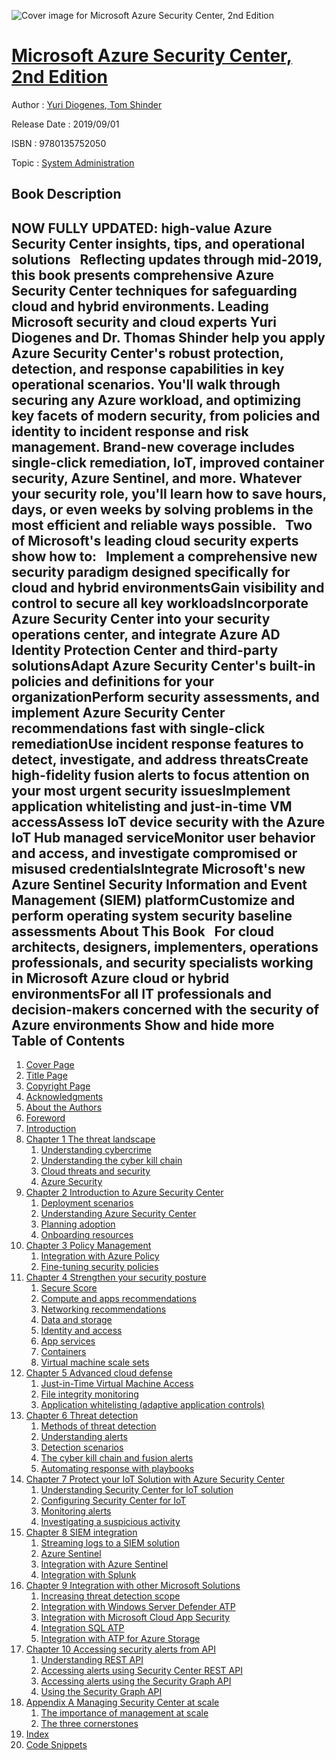 ![Cover image for Microsoft Azure Security Center, 2nd Edition](https://imgdetail.ebookreading.net/cover/cover/20200215/EB9780135752050.jpg)

[Microsoft Azure Security Center, 2nd Edition](https://ebookreading.net/view/book/Microsoft+Azure+Security+Center%2C+2nd+Edition-EB9780135752050_1.html "Microsoft Azure Security Center, 2nd Edition")
====================================================================================================================

Author : [Yuri Diogenes](https://ebookreading.net/search/author/Yuri+Diogenes),[ Tom Shinder](https://ebookreading.net/search/author/+Tom+Shinder)

Release Date : 2019/09/01

ISBN : 9780135752050

Topic : [System Administration](https://ebookreading.net/search/category/system-administration)

Book Description
-----------------

 NOW FULLY UPDATED: high-value Azure Security Center insights, tips, and operational solutions
 
Reflecting updates through mid-2019, this book presents comprehensive Azure Security Center techniques for safeguarding cloud and hybrid environments. Leading Microsoft security and cloud experts Yuri Diogenes and Dr. Thomas Shinder help you apply Azure Security Center's robust protection, detection, and response capabilities in key operational scenarios. You'll walk through securing any Azure workload, and optimizing key facets of modern security, from policies and identity to incident response and risk management. Brand-new coverage includes single-click remediation, IoT, improved container security, Azure Sentinel, and more. Whatever your security role, you'll learn how to save hours, days, or even weeks by solving problems in the most efficient and reliable ways possible.
 
Two of Microsoft's leading cloud security experts show how to:
 
Implement a comprehensive new security paradigm designed specifically for cloud and hybrid environmentsGain visibility and control to secure all key workloadsIncorporate Azure Security Center into your security operations center, and integrate Azure AD Identity Protection Center and third-party solutionsAdapt Azure Security Center's built-in policies and definitions for your organizationPerform security assessments, and implement Azure Security Center recommendations fast with single-click remediationUse incident response features to detect, investigate, and address threatsCreate high-fidelity fusion alerts to focus attention on your most urgent security issuesImplement application whitelisting and just-in-time VM accessAssess IoT device security with the Azure IoT Hub managed serviceMonitor user behavior and access, and investigate compromised or misused credentialsIntegrate Microsoft's new Azure Sentinel Security Information and Event Management (SIEM) platformCustomize and perform operating system security baseline assessments About This Book
 
For cloud architects, designers, implementers, operations professionals, and security specialists working in Microsoft Azure cloud or hybrid environmentsFor all IT professionals and decision-makers concerned with the security of Azure environments        Show and hide more                
Table of Contents
-----------------

1. [Cover Page](https://ebookreading.net/view/book/Microsoft+Azure+Security+Center%2C+2nd+Edition-EB9780135752050_1.html)
1. [Title Page](https://ebookreading.net/view/book/Microsoft+Azure+Security+Center%2C+2nd+Edition-EB9780135752050_2.html)
1. [Copyright Page](https://ebookreading.net/view/book/Microsoft+Azure+Security+Center%2C+2nd+Edition-EB9780135752050_3.html)
1. [Acknowledgments](https://ebookreading.net/view/book/Microsoft+Azure+Security+Center%2C+2nd+Edition-EB9780135752050_6.html#ack)
1. [About the Authors](https://ebookreading.net/view/book/Microsoft+Azure+Security+Center%2C+2nd+Edition-EB9780135752050_7.html#about)
1. [Foreword](https://ebookreading.net/view/book/Microsoft+Azure+Security+Center%2C+2nd+Edition-EB9780135752050_8.html#pref01)
1. [Introduction](https://ebookreading.net/view/book/Microsoft+Azure+Security+Center%2C+2nd+Edition-EB9780135752050_9.html#ch00)
1. [Chapter 1 The threat landscape](https://ebookreading.net/view/book/Microsoft+Azure+Security+Center%2C+2nd+Edition-EB9780135752050_10.html#ch01)
    1. [Understanding cybercrime](https://ebookreading.net/view/book/Microsoft+Azure+Security+Center%2C+2nd+Edition-EB9780135752050_10.html#ch01lev1sec1)
    1. [Understanding the cyber kill chain](https://ebookreading.net/view/book/Microsoft+Azure+Security+Center%2C+2nd+Edition-EB9780135752050_10.html#ch01lev1sec2)
    1. [Cloud threats and security](https://ebookreading.net/view/book/Microsoft+Azure+Security+Center%2C+2nd+Edition-EB9780135752050_10.html#ch01lev1sec3)
    1. [Azure Security](https://ebookreading.net/view/book/Microsoft+Azure+Security+Center%2C+2nd+Edition-EB9780135752050_10.html#ch01lev1sec4)
1. [Chapter 2 Introduction to Azure Security Center](https://ebookreading.net/view/book/Microsoft+Azure+Security+Center%2C+2nd+Edition-EB9780135752050_11.html#ch02)
    1. [Deployment scenarios](https://ebookreading.net/view/book/Microsoft+Azure+Security+Center%2C+2nd+Edition-EB9780135752050_11.html#ch02lev1sec1)
    1. [Understanding Azure Security Center](https://ebookreading.net/view/book/Microsoft+Azure+Security+Center%2C+2nd+Edition-EB9780135752050_11.html#ch02lev1sec2)
    1. [Planning adoption](https://ebookreading.net/view/book/Microsoft+Azure+Security+Center%2C+2nd+Edition-EB9780135752050_11.html#ch02lev1sec3)
    1. [Onboarding resources](https://ebookreading.net/view/book/Microsoft+Azure+Security+Center%2C+2nd+Edition-EB9780135752050_11.html#ch02lev1sec4)
1. [Chapter 3 Policy Management](https://ebookreading.net/view/book/Microsoft+Azure+Security+Center%2C+2nd+Edition-EB9780135752050_12.html#ch03)
    1. [Integration with Azure Policy](https://ebookreading.net/view/book/Microsoft+Azure+Security+Center%2C+2nd+Edition-EB9780135752050_12.html#ch03lev1sec1)
    1. [Fine-tuning security policies](https://ebookreading.net/view/book/Microsoft+Azure+Security+Center%2C+2nd+Edition-EB9780135752050_12.html#ch03lev1sec2)
1. [Chapter 4 Strengthen your security posture](https://ebookreading.net/view/book/Microsoft+Azure+Security+Center%2C+2nd+Edition-EB9780135752050_13.html#ch04)
    1. [Secure Score](https://ebookreading.net/view/book/Microsoft+Azure+Security+Center%2C+2nd+Edition-EB9780135752050_13.html#ch04lev1sec1)
    1. [Compute and apps recommendations](https://ebookreading.net/view/book/Microsoft+Azure+Security+Center%2C+2nd+Edition-EB9780135752050_13.html#ch04lev1sec2)
    1. [Networking recommendations](https://ebookreading.net/view/book/Microsoft+Azure+Security+Center%2C+2nd+Edition-EB9780135752050_13.html#ch04lev1sec3)
    1. [Data and storage](https://ebookreading.net/view/book/Microsoft+Azure+Security+Center%2C+2nd+Edition-EB9780135752050_13.html#ch04lev1sec4)
    1. [Identity and access](https://ebookreading.net/view/book/Microsoft+Azure+Security+Center%2C+2nd+Edition-EB9780135752050_13.html#ch04lev1sec5)
    1. [App services](https://ebookreading.net/view/book/Microsoft+Azure+Security+Center%2C+2nd+Edition-EB9780135752050_13.html#ch04lev1sec6)
    1. [Containers](https://ebookreading.net/view/book/Microsoft+Azure+Security+Center%2C+2nd+Edition-EB9780135752050_13.html#ch04lev1sec7)
    1. [Virtual machine scale sets](https://ebookreading.net/view/book/Microsoft+Azure+Security+Center%2C+2nd+Edition-EB9780135752050_13.html#ch04lev1sec8)
1. [Chapter 5 Advanced cloud defense](https://ebookreading.net/view/book/Microsoft+Azure+Security+Center%2C+2nd+Edition-EB9780135752050_14.html#ch05)
    1. [Just-in-Time Virtual Machine Access](https://ebookreading.net/view/book/Microsoft+Azure+Security+Center%2C+2nd+Edition-EB9780135752050_14.html#ch05lev1sec1)
    1. [File integrity monitoring](https://ebookreading.net/view/book/Microsoft+Azure+Security+Center%2C+2nd+Edition-EB9780135752050_14.html#ch05lev1sec2)
    1. [Application whitelisting (adaptive application controls)](https://ebookreading.net/view/book/Microsoft+Azure+Security+Center%2C+2nd+Edition-EB9780135752050_14.html#ch05lev1sec3)
1. [Chapter 6 Threat detection](https://ebookreading.net/view/book/Microsoft+Azure+Security+Center%2C+2nd+Edition-EB9780135752050_15.html#ch06)
    1. [Methods of threat detection](https://ebookreading.net/view/book/Microsoft+Azure+Security+Center%2C+2nd+Edition-EB9780135752050_15.html#ch06lev1sec1)
    1. [Understanding alerts](https://ebookreading.net/view/book/Microsoft+Azure+Security+Center%2C+2nd+Edition-EB9780135752050_15.html#ch06lev1sec2)
    1. [Detection scenarios](https://ebookreading.net/view/book/Microsoft+Azure+Security+Center%2C+2nd+Edition-EB9780135752050_15.html#ch06lev1sec3)
    1. [The cyber kill chain and fusion alerts](https://ebookreading.net/view/book/Microsoft+Azure+Security+Center%2C+2nd+Edition-EB9780135752050_15.html#ch06lev1sec4)
    1. [Automating response with playbooks](https://ebookreading.net/view/book/Microsoft+Azure+Security+Center%2C+2nd+Edition-EB9780135752050_15.html#ch06lev1sec5)
1. [Chapter 7 Protect your IoT Solution with Azure Security Center](https://ebookreading.net/view/book/Microsoft+Azure+Security+Center%2C+2nd+Edition-EB9780135752050_16.html#ch07)
    1. [Understanding Security Center for IoT solution](https://ebookreading.net/view/book/Microsoft+Azure+Security+Center%2C+2nd+Edition-EB9780135752050_16.html#ch07lev1sec1)
    1. [Configuring Security Center for IoT](https://ebookreading.net/view/book/Microsoft+Azure+Security+Center%2C+2nd+Edition-EB9780135752050_16.html#ch07lev1sec2)
    1. [Monitoring alerts](https://ebookreading.net/view/book/Microsoft+Azure+Security+Center%2C+2nd+Edition-EB9780135752050_16.html#ch07lev1sec3)
    1. [Investigating a suspicious activity](https://ebookreading.net/view/book/Microsoft+Azure+Security+Center%2C+2nd+Edition-EB9780135752050_16.html#ch07lev1sec4)
1. [Chapter 8 SIEM integration](https://ebookreading.net/view/book/Microsoft+Azure+Security+Center%2C+2nd+Edition-EB9780135752050_17.html#ch08)
    1. [Streaming logs to a SIEM solution](https://ebookreading.net/view/book/Microsoft+Azure+Security+Center%2C+2nd+Edition-EB9780135752050_17.html#ch08lev1sec1)
    1. [Azure Sentinel](https://ebookreading.net/view/book/Microsoft+Azure+Security+Center%2C+2nd+Edition-EB9780135752050_17.html#ch08lev1sec2)
    1. [Integration with Azure Sentinel](https://ebookreading.net/view/book/Microsoft+Azure+Security+Center%2C+2nd+Edition-EB9780135752050_17.html#ch08lev1sec3)
    1. [Integration with Splunk](https://ebookreading.net/view/book/Microsoft+Azure+Security+Center%2C+2nd+Edition-EB9780135752050_17.html#ch08lev1sec4)
1. [Chapter 9 Integration with other Microsoft Solutions](https://ebookreading.net/view/book/Microsoft+Azure+Security+Center%2C+2nd+Edition-EB9780135752050_18.html#ch09)
    1. [Increasing threat detection scope](https://ebookreading.net/view/book/Microsoft+Azure+Security+Center%2C+2nd+Edition-EB9780135752050_18.html#ch09lev1sec1)
    1. [Integration with Windows Server Defender ATP](https://ebookreading.net/view/book/Microsoft+Azure+Security+Center%2C+2nd+Edition-EB9780135752050_18.html#ch09lev1sec2)
    1. [Integration with Microsoft Cloud App Security](https://ebookreading.net/view/book/Microsoft+Azure+Security+Center%2C+2nd+Edition-EB9780135752050_18.html#ch09lev1sec3)
    1. [Integration SQL ATP](https://ebookreading.net/view/book/Microsoft+Azure+Security+Center%2C+2nd+Edition-EB9780135752050_18.html#ch09lev1sec4)
    1. [Integration with ATP for Azure Storage](https://ebookreading.net/view/book/Microsoft+Azure+Security+Center%2C+2nd+Edition-EB9780135752050_18.html#ch09lev1sec5)
1. [Chapter 10 Accessing security alerts from API](https://ebookreading.net/view/book/Microsoft+Azure+Security+Center%2C+2nd+Edition-EB9780135752050_19.html#ch10)
    1. [Understanding REST API](https://ebookreading.net/view/book/Microsoft+Azure+Security+Center%2C+2nd+Edition-EB9780135752050_19.html#ch10lev1sec1)
    1. [Accessing alerts using Security Center REST API](https://ebookreading.net/view/book/Microsoft+Azure+Security+Center%2C+2nd+Edition-EB9780135752050_19.html#ch10lev1sec2)
    1. [Accessing alerts using the Security Graph API](https://ebookreading.net/view/book/Microsoft+Azure+Security+Center%2C+2nd+Edition-EB9780135752050_19.html#ch10lev1sec3)
    1. [Using the Security Graph API](https://ebookreading.net/view/book/Microsoft+Azure+Security+Center%2C+2nd+Edition-EB9780135752050_19.html#ch10lev1sec3)
1. [Appendix A Managing Security Center at scale](https://ebookreading.net/view/book/Microsoft+Azure+Security+Center%2C+2nd+Edition-EB9780135752050_20.html#app01)
    1. [The importance of management at scale](https://ebookreading.net/view/book/Microsoft+Azure+Security+Center%2C+2nd+Edition-EB9780135752050_20.html#app01lev1sec1)
    1. [The three cornerstones](https://ebookreading.net/view/book/Microsoft+Azure+Security+Center%2C+2nd+Edition-EB9780135752050_20.html#app01lev1sec2)
1. [Index](https://ebookreading.net/view/book/Microsoft+Azure+Security+Center%2C+2nd+Edition-EB9780135752050_21.html#index)
1. [Code Snippets](https://ebookreading.net/view/book/Microsoft+Azure+Security+Center%2C+2nd+Edition-EB9780135752050_24.html#ch02_images)
